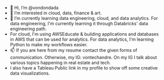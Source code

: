 - 👋 Hi, I’m @vondondada
- 👀 I’m interested in  cloud, data, finance & art.
- 🌱 I’m currently learning data engineering, cloud, and data analytics. For data engineering, I'm currently learning it through Databricks' data engineering path.
- For cloud, I'm using AWSEducate & building applications and databases in AWS that can be used for analytics. For data analytics, I'm learning Python to make my workflows easier.
- 📫 If you are here from my resume contact the given forms of communication. Otherwise, my IG: vontechandre. On my IG I talk about various topics happening in real estate and tech.
- I also have a Tableau Public link in my profile to show off some creative data visualizations.

<!---
vondondada/vondondada is a ✨ special ✨ repository because its `README.md` (this file) appears on your GitHub profile.
You can click the Preview link to take a look at your changes.
--->
